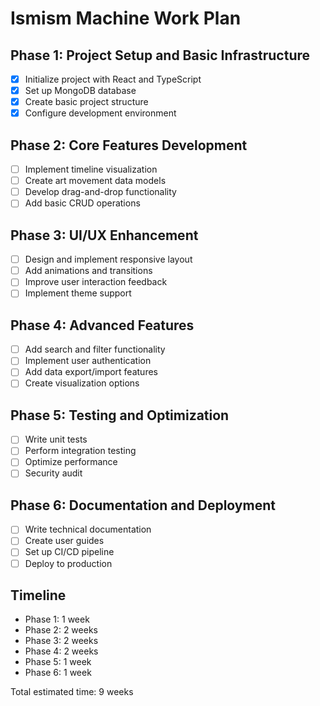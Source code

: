 # Ismism Machine Work Plan

## Phase 1: Project Setup and Basic Infrastructure
- [x] Initialize project with React and TypeScript
- [x] Set up MongoDB database
- [x] Create basic project structure
- [x] Configure development environment

## Phase 2: Core Features Development
- [ ] Implement timeline visualization
- [ ] Create art movement data models
- [ ] Develop drag-and-drop functionality
- [ ] Add basic CRUD operations

## Phase 3: UI/UX Enhancement
- [ ] Design and implement responsive layout
- [ ] Add animations and transitions
- [ ] Improve user interaction feedback
- [ ] Implement theme support

## Phase 4: Advanced Features
- [ ] Add search and filter functionality
- [ ] Implement user authentication
- [ ] Add data export/import features
- [ ] Create visualization options

## Phase 5: Testing and Optimization
- [ ] Write unit tests
- [ ] Perform integration testing
- [ ] Optimize performance
- [ ] Security audit

## Phase 6: Documentation and Deployment
- [ ] Write technical documentation
- [ ] Create user guides
- [ ] Set up CI/CD pipeline
- [ ] Deploy to production

## Timeline
- Phase 1: 1 week
- Phase 2: 2 weeks
- Phase 3: 2 weeks
- Phase 4: 2 weeks
- Phase 5: 1 week
- Phase 6: 1 week

Total estimated time: 9 weeks 
